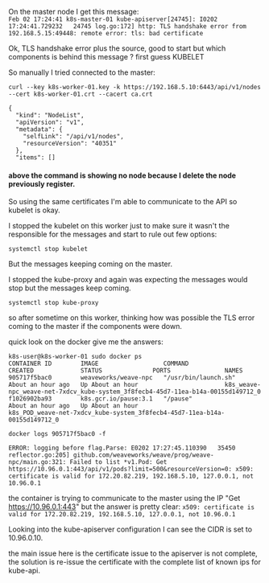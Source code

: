 On the master node I get this message:  
``` Feb 02 17:24:41 k8s-master-01 kube-apiserver[24745]: I0202 17:24:41.729232   24745 log.go:172] http: TLS handshake error from 192.168.5.15:49448: remote error: tls: bad certificate ```

Ok, TLS handshake error plus the source, good to start but which components is behind this message ? first guess KUBELET

So manually I tried connected to the master:

``` curl --key k8s-worker-01.key -k https://192.168.5.10:6443/api/v1/nodes --cert k8s-worker-01.crt --cacert ca.crt ```
```
{
  "kind": "NodeList",
  "apiVersion": "v1",
  "metadata": {
    "selfLink": "/api/v1/nodes",
    "resourceVersion": "40351"
  },
  "items": []
```  
#### above the command is showing no node because I delete the node previously register.
So using the same certificates I'm able to communicate to the API so kubelet is okay.

I stopped the kubelet on this worker just to make sure it wasn't the responsible for the messages and start to rule out few options:
```
systemctl stop kubelet
```
But the messages keeping coming on the master.

I stopped the kube-proxy and again was expecting the messages would stop but the messages keep coming.
```
systemctl stop kube-proxy
```
so after sometime on this worker, thinking how was possible the TLS error coming to the master if the components were down.

quick look on the docker give me the answers:
```
k8s-user@k8s-worker-01 sudo docker ps
CONTAINER ID        IMAGE                  COMMAND                CREATED             STATUS              PORTS               NAMES
905717f5bac0        weaveworks/weave-npc   "/usr/bin/launch.sh"   About an hour ago   Up About an hour                        k8s_weave-npc_weave-net-7xdcv_kube-system_3f8fecb4-45d7-11ea-b14a-00155d149712_0
f1026902ba93        k8s.gcr.io/pause:3.1   "/pause"               About an hour ago   Up About an hour                        k8s_POD_weave-net-7xdcv_kube-system_3f8fecb4-45d7-11ea-b14a-00155d149712_0
```
```
docker logs 905717f5bac0 -f
```
```
ERROR: logging before flag.Parse: E0202 17:27:45.110390   35450 reflector.go:205] github.com/weaveworks/weave/prog/weave-npc/main.go:321: Failed to list *v1.Pod: Get https://10.96.0.1:443/api/v1/pods?limit=500&resourceVersion=0: x509: certificate is valid for 172.20.82.219, 192.168.5.10, 127.0.0.1, not 10.96.0.1
```
the container is trying to communicate to the master using the IP "Get https://10.96.0.1:443" but the answer is pretty clear:
 ``` x509: certificate is valid for 172.20.82.219, 192.168.5.10, 127.0.0.1, not 10.96.0.1 ```

Looking into the kube-apiserver configuration I can see the CIDR is set to 10.96.0.10.

the main issue here is the certificate issue to the apiserver is not complete, the solution is re-issue the certificate with the complete list of known ips for kube-api.
